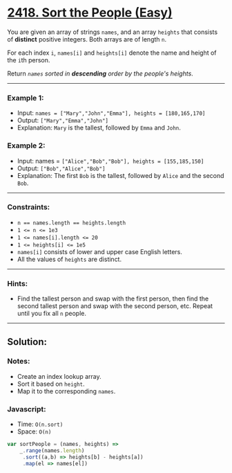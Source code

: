# [2418. Sort the People (Easy)](https://leetcode.com/problems/sort-the-people/)

You are given an array of strings `names`, and an array `heights` that consists of **distinct** positive integers. Both arrays are of length `n`.

For each index `i`, `names[i]` and `heights[i]` denote the name and height of the `i`th person.

Return _`names` sorted in **descending** order by the people's heights_.

---
### Example 1:
 - Input: `names = ["Mary","John","Emma"], heights = [180,165,170]`
 - Output: `["Mary","Emma","John"]`
 - Explanation: `Mary` is the tallest, followed by `Emma` and `John`.

### Example 2:
 - Input: names = `["Alice","Bob","Bob"], heights = [155,185,150]`
 - Output: `["Bob","Alice","Bob"]`
 - Explanation: The first `Bob` is the tallest, followed by `Alice` and the second `Bob`.

---
### Constraints:
 - `n == names.length == heights.length`
 - `1 <= n <= 1e3`
 - `1 <= names[i].length <= 20`
 - `1 <= heights[i] <= 1e5`
 - `names[i]` consists of lower and upper case English letters.
 - All the values of `heights` are distinct.

---
### Hints:
 - Find the tallest person and swap with the first person, then find the second tallest person and swap with the second person, etc. Repeat until you fix all `n` people.

---
## Solution:
### Notes:
 - Create an index lookup array.
 - Sort it based on `height`.
 - Map it to the corresponding `names`.

### Javascript:
 - Time: `O(n.sort)`
 - Space: `O(n)`

```js
var sortPeople = (names, heights) => 
    _.range(names.length)
     .sort((a,b) => heights[b] - heights[a])
     .map(el => names[el])
```
